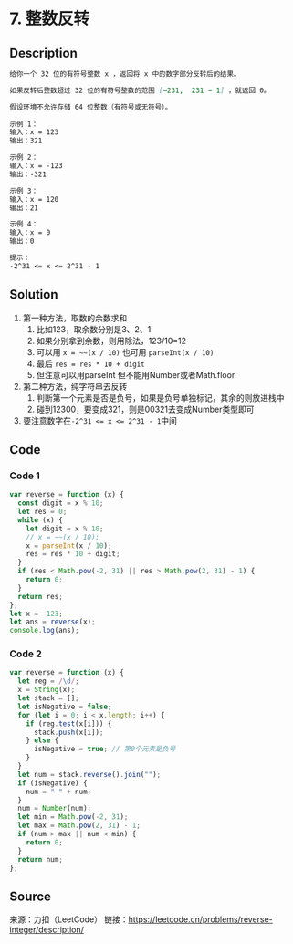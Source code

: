 # 7. 整数反转

## Description

```Markdown
给你一个 32 位的有符号整数 x ，返回将 x 中的数字部分反转后的结果。

如果反转后整数超过 32 位的有符号整数的范围 [−231,  231 − 1] ，就返回 0。

假设环境不允许存储 64 位整数（有符号或无符号）。
 
示例 1：
输入：x = 123
输出：321

示例 2：
输入：x = -123
输出：-321

示例 3：
输入：x = 120
输出：21

示例 4：
输入：x = 0
输出：0

提示：
-2^31 <= x <= 2^31 - 1
```

## Solution

1. 第一种方法，取数的余数求和
   1. 比如123，取余数分别是3、2、1
   2. 如果分别拿到余数，则用除法，123/10=12
   3. 可以用 `x = ~~(x / 10)` 也可用 `parseInt(x / 10)`
   4. 最后 `res = res * 10 + digit`
   5. 但注意可以用parseInt 但不能用Number或者Math.floor
2. 第二种方法，纯字符串去反转
   1. 判断第一个元素是否是负号，如果是负号单独标记，其余的则放进栈中
   2. 碰到12300，要变成321，则是00321去变成Number类型即可
3. 要注意数字在`-2^31 <= x <= 2^31 - 1`中间


## Code

### Code 1

```JavaScript
var reverse = function (x) {
  const digit = x % 10;
  let res = 0;
  while (x) {
    let digit = x % 10;
    // x = ~~(x / 10);
    x = parseInt(x / 10);
    res = res * 10 + digit;
  }
  if (res < Math.pow(-2, 31) || res > Math.pow(2, 31) - 1) {
    return 0;
  }
  return res;
};
let x = -123;
let ans = reverse(x);
console.log(ans);
```

### Code 2

```JavaScript
var reverse = function (x) {
  let reg = /\d/;
  x = String(x);
  let stack = [];
  let isNegative = false;
  for (let i = 0; i < x.length; i++) {
    if (reg.test(x[i])) {
      stack.push(x[i]);
    } else {
      isNegative = true; // 第0个元素是负号
    }
  }
  let num = stack.reverse().join("");
  if (isNegative) {
    num = "-" + num;
  }
  num = Number(num);
  let min = Math.pow(-2, 31);
  let max = Math.pow(2, 31) - 1;
  if (num > max || num < min) {
    return 0;
  }
  return num;
};
```

## Source

来源：力扣（LeetCode）
链接：<https://leetcode.cn/problems/reverse-integer/description/>
